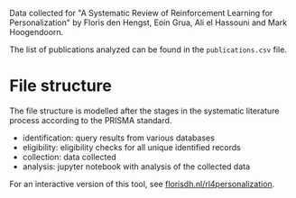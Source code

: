 Data collected for "A Systematic Review of Reinforcement Learning for Personalization"
by Floris den Hengst, Eoin Grua, Ali el Hassouni and Mark Hoogendoorn.

The list of publications analyzed can be found in the `publications.csv` file.

# File structure
The file structure is modelled after the stages in the systematic literature process
according to the PRISMA standard.
- identification: query results from various databases
- eligibility: eligibility checks for all unique identified records
- collection: data collected
- analysis: jupyter notebook with analysis of the collected data

For an interactive version of this tool, see [florisdh.nl/rl4personalization](https://florisdh.nl/rl4personalization).
